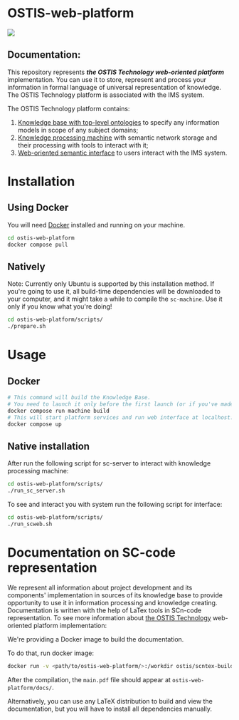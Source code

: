 # OSTIS-web-platform

<img src="https://github.com/ostis-ai/ostis-web-platform/actions/workflows/main.yml/badge.svg?branch=develop">

## Documentation:

This repository represents ***the OSTIS Technology web-oriented platform*** implementation. You can use it to store, represent 
and process your information in formal language of universal representation of knowledge. The OSTIS Technology platform 
is associated with the IMS system. 

The OSTIS Technology platform contains:
1) [Knowledge base with top-level ontologies](https://github.com/ostis-ai/ims.ostis.kb) to specify any information models 
in scope of any subject domains;
2) [Knowledge processing machine](https://github.com/ostis-ai/sc-machine) with semantic network storage and their 
processing with tools to interact with it;
3) [Web-oriented semantic interface](https://github.com/ostis-ai/sc-web) to users interact with the IMS system.

# Installation
## Using Docker
You will need [Docker](https://docs.docker.com/get-docker/) installed and running on your machine.
```sh
cd ostis-web-platform
docker compose pull
```


## Natively
Note: Currently only Ubuntu is supported by this installation method. If you're going to use it, all build-time dependencies will be downloaded to your computer, and it might take a while to compile the `sc-machine`. Use it only if you know what you're doing!
```sh
cd ostis-web-platform/scripts/
./prepare.sh
```

# Usage
## Docker
```sh
# This command will build the Knowledge Base.
# You need to launch it only before the first launch (or if you've made updates to KB sources)
docker compose run machine build
# This will start platform services and run web interface at localhost:8000
docker compose up
```

## Native installation
After run the following script for sc-server to interact with knowledge processing machine:
```sh
cd ostis-web-platform/scripts/
./run_sc_server.sh
```

To see and interact you with system run the following script for interface:
```sh
cd ostis-web-platform/scripts/
./run_scweb.sh
```

# Documentation on SC-code representation
We represent all information about project development and its components' implementation in sources of its knowledge 
base to provide opportunity to use it in information processing and knowledge creating. Documentation is written with 
the help of LaTex tools in SCn-code representation. To see more information about [the OSTIS Technology](https://github.com/ostis-ai/ostis-standard) 
web-oriented platform implementation:

We're providing a Docker image to build the documentation.

To do that, run docker image:
```sh
docker run -v <path/to/ostis-web-platform/>:/workdir ostis/scntex-builder 'cd docs && pdflatex -interaction=nonstopmode main.tex'
```

After the compilation, the `main.pdf` file should appear at `ostis-web-platform/docs/`.

Alternatively, you can use any LaTeX distribution to build and view the documentation, but you will have to install all
dependencies manually.
